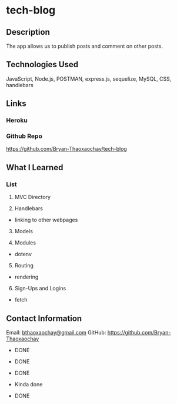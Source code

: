 # tech-blog

## Description

The app allows us to publish posts and comment on other posts.

## Technologies Used

JavaScript, Node.js, POSTMAN, express.js, sequelize, MySQL, CSS, handlebars

## Links

### Heroku


### Github Repo

https://github.com/Bryan-Thaoxaochay/tech-blog

## What I Learned

### List
1. MVC Directory 


2. Handlebars
- linking to other webpages

3. Models


4. Modules
- dotenv


5. Routing
- rendering


6. Sign-Ups and Logins
- fetch




## Contact Information

Email: bthaoxaochay@gmail.com
GitHub: https://github.com/Bryan-Thaoxaochay 

<!-- WHEN I visit the site for the first time
THEN I am presented with the homepage, which includes existing blog posts if any have been posted; navigation links for the homepage and the dashboard; and the option to log in -->
* DONE

<!-- WHEN I click on the homepage option
THEN I am taken to the homepage -->
* DONE

<!-- WHEN I click on any other links in the navigation
THEN I am prompted to either sign up or sign in -->
* DONE

<!-- WHEN I choose to sign up
THEN I am prompted to create a username and password -->
* Kinda done

<!-- WHEN I click on the sign-up button
THEN my user credentials are saved and I am logged into the site -->
* DONE

<!-- WHEN I revisit the site at a later time and choose to sign in
THEN I am prompted to enter my username and password -->

<!-- WHEN I am signed in to the site
THEN I see navigation links for the homepage, the dashboard, and the option to log out -->

<!-- WHEN I click on the homepage option in the navigation
THEN I am taken to the homepage and presented with existing blog posts that include the post title and the date created -->

<!-- WHEN I click on an existing blog post
THEN I am presented with the post title, contents, post creator’s username, and date created for that post and have the option to leave a comment -->

<!-- WHEN I enter a comment and click on the submit button while signed in
THEN the comment is saved and the post is updated to display the comment, the comment creator’s username, and the date created -->

<!-- WHEN I click on the dashboard option in the navigation
THEN I am taken to the dashboard and presented with any blog posts I have already created and the option to add a new blog post -->

<!-- WHEN I click on the button to add a new blog post
THEN I am prompted to enter both a title and contents for my blog post -->

<!-- WHEN I click on the button to create a new blog post
THEN the title and contents of my post are saved and I am taken back to an updated dashboard with my new blog post -->

<!-- WHEN I click on one of my existing posts in the dashboard
THEN I am able to delete or update my post and taken back to an updated dashboard -->

<!-- WHEN I click on the logout option in the navigation
THEN I am signed out of the site -->

<!-- WHEN I am idle on the page for more than a set time
THEN I am automatically signed out of the site  -->